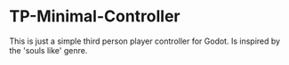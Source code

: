 # TP-Minimal-Controller
This is just a simple third person player controller for Godot. Is inspired by the 'souls like' genre.
